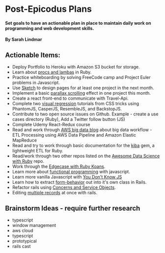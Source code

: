 # Post-Epicodus Plans

#### Set goals to have an actionable plan in place to maintain daily work on programming and web development skills.

#### By Sarah Lindmar

## Actionable Items:

* Deploy Portfolio to Heroku with Amazon S3 bucket for storage.
* Learn about [procs and lambas](https://scotch.io/tutorials/understanding-ruby-closures) in Ruby.
* Practice whiteboarding by solving FreeCode camp and Project Euler problems in Javascript.
* Use [Sketch](https://www.sketchapp.com/) to design pages for at least one project in the next month.
* Implement a basic [parallax scrolling](https://1stwebdesigner.com/parallax-scrolling-tutorial/) effect in one project this month.  
* Create a react front-end to communicate with Travel-Api.
* Complete two [visual regression](https://css-tricks.com/visual-regression-testing-with-phantomcss/) tutorials from CSS tricks using PhantomJS, CasperJS, ResembleJS, and BackstopJS.
* Contribute to two open source issues on Github. Example - create a use cases directory (Ruby), Add a Twitter follow button (JS)
* Complete Udemy React-Redux course
* Read and work through [AWS big data blog](https://aws.amazon.com/blogs/big-data/etl-processing-using-aws-data-pipeline-and-amazon-elastic-mapreduce/) about big data workflow - ETL Processing using AWS Data Pipeline and Amazon Elastic MapReduce
* Read and try to work through basic documentation for the [kiba](https://github.com/thbar/kiba) gem, a lightweight ETL for Ruby.
* Read/work through two other repos listed on the [Awesome Data Science with Ruby](https://github.com/arbox/data-science-with-ruby) repo.
* Work through the [Edgecase with Ruby Koans](http://rubykoans.com/).
* Learn more about [functional programming](https://jrsinclair.com/articles/2016/gentle-introduction-to-functional-javascript-intro/) with javascript.
* Learn more vanilla Javascript with [You Don't Know JS](https://github.com/getify/You-Dont-Know-JS)
* Learn how to extract [form-behavior](http://railscasts.com/episodes/416-form-objects) out into it's own class in Rails.
* Refactor rails using [Concerns and Service Objects](http://railscasts.com/episodes/398-service-objects).
* Editing [multiple records](http://railscasts.com/episodes/165-edit-multiple-revised) at once with rails. 

## Brainstorm Ideas - require further research
* typescript
* window management
* aws cloud
* typescript
* prototypical
* rails cast
